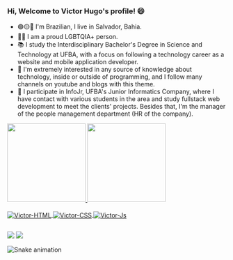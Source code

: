 ### Hi, Welcome to Victor Hugo's profile! 😄

- 🟢🟡🔵 I'm Brazilian, I live in Salvador, Bahia.
- 🏳️‍🌈 I am a proud LGBTQIA+ person.
- 📚 I study the Interdisciplinary Bachelor's Degree in Science and Technology at UFBA, with a focus on following a technology career as a website and mobile application developer.
- 🚀 I'm extremely interested in any source of knowledge about technology, inside or outside of programming, and I follow many channels on youtube and blogs with this theme.
- 👔 I participate in InfoJr, UFBA's Junior Informatics Company, where I have contact with various students in the area and study fullstack web development to meet the clients' projects. Besides that, I'm the manager of the people management department (HR of the company). 

<div>
  <a href="https://github.com/victorhsms">
  <img height="180em" src="https://github-readme-stats.vercel.app/api?username=victorhsms&show_icons=false&theme=dracula&include_all_commits=true&count_private=true"/>
  <img height="180em" src="https://github-readme-stats.vercel.app/api/top-langs/?username=victorhsms&layout=compact&langs_count=7&theme=dracula"/>
</div>
<div style="display: inline_block"><br>
  <img align="center" alt="Victor-HTML"  src="https://img.shields.io/badge/HTML-239120?style=for-the-badge&logo=html5&logoColor=white">
  <img align="center" alt="Victor-CSS"  src="https://img.shields.io/badge/CSS-239120?&style=for-the-badge&logo=css3&logoColor=white">
  <img align="center" alt="Victor-Js"  src="https://img.shields.io/badge/JavaScript-323330?style=for-the-badge&logo=javascript&logoColor=F7DF1E">
</div>
  
  ##
 
<div> 
  <a href = "mailto:victorhsmsantos@gmail.com"><img src="https://img.shields.io/badge/-Gmail-%23333?style=for-the-badge&logo=gmail&logoColor=white" target="_blank"></a>
  <a href="https://www.linkedin.com/in/victor-hugo-mac%C3%AAdo-dos-santos/" target="_blank"><img src="https://img.shields.io/badge/-LinkedIn-%230077B5?style=for-the-badge&logo=linkedin&logoColor=white" target="_blank"></a> 
 
  ![Snake animation](https://github.com/victorhsms/victorhsms/blob/output/github-contribution-grid-snake.svg)
 
</div>

